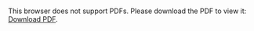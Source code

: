 <object data="https://github.com/lior7daniel/CS-ArielUniversity-SummariesAndAssigments/blob/main/Algorithms/%D7%A1%D7%99%D7%9B%D7%95%D7%9D%20-%20%D7%9C%D7%99%D7%90%D7%95%D7%A8%20%D7%93%D7%A0%D7%99%D7%90%D7%9C.pdf" type="application/pdf" width="700px" height="700px">
    <embed src="https://github.com/lior7daniel/CS-ArielUniversity-SummariesAndAssigments/blob/main/Algorithms/%D7%A1%D7%99%D7%9B%D7%95%D7%9D%20-%20%D7%9C%D7%99%D7%90%D7%95%D7%A8%20%D7%93%D7%A0%D7%99%D7%90%D7%9C.pdf">
        <p>This browser does not support PDFs. Please download the PDF to view it: <a href="http://yoursite.com/the.pdf">Download PDF</a>.</p>
    </embed>
</object>
